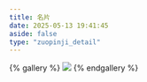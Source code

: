 ```yaml
---
title: 名片
date: 2025-05-13 19:41:45
aside: false
type: "zuopinji_detail"
---
```


{% gallery %}
![](/mingpian/index/名片_01.png)
{% endgallery %}

<!-- ![](https://cdn.jsdelivr.net/gh/LUCKYLIYONGHHUI/picture@main/%E5%90%8D%E7%89%87_01.png) -->
